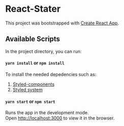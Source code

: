 # React-Stater 

This project was bootstrapped with [Create React App](https://github.com/facebook/create-react-app).

## Available Scripts

In the project directory, you can run:

#### `yarn install` or `npm install`

To install the needed depedencies such as:
1. [Styled-components](https://styled-components.com/)
2. [Styled system](https://styled-system.com/)

#### `yarn start` or `npm start`

Runs the app in the development mode.\
Open [http://localhost:3000](http://localhost:3000) to view it in the browser.
